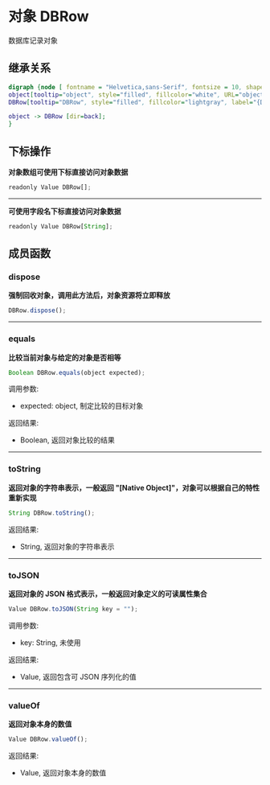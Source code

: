 # 对象 DBRow
数据库记录对象

## 继承关系
```dot
digraph {node [ fontname = "Helvetica,sans-Serif", fontsize = 10, shape = "record" ];
object[tooltip="object", style="filled", fillcolor="white", URL="object.md", label="{object|dispose()\lequals()\ltoString()\ltoJSON()\lvalueOf()\l}"];
DBRow[tooltip="DBRow", style="filled", fillcolor="lightgray", label="{DBRow|operator[]\loperator[String]\l}"];

object -> DBRow [dir=back];
}
```

## 下标操作
        
**对象数组可使用下标直接访问对象数据**

```JavaScript
readonly Value DBRow[];
```

--------------------------
**可使用字段名下标直接访问对象数据**

```JavaScript
readonly Value DBRow[String];
```

## 成员函数
        
### dispose
**强制回收对象，调用此方法后，对象资源将立即释放**

```JavaScript
DBRow.dispose();
```

--------------------------
### equals
**比较当前对象与给定的对象是否相等**

```JavaScript
Boolean DBRow.equals(object expected);
```

调用参数:
* expected: object, 制定比较的目标对象

返回结果:
* Boolean, 返回对象比较的结果

--------------------------
### toString
**返回对象的字符串表示，一般返回 "[Native Object]"，对象可以根据自己的特性重新实现**

```JavaScript
String DBRow.toString();
```

返回结果:
* String, 返回对象的字符串表示

--------------------------
### toJSON
**返回对象的 JSON 格式表示，一般返回对象定义的可读属性集合**

```JavaScript
Value DBRow.toJSON(String key = "");
```

调用参数:
* key: String, 未使用

返回结果:
* Value, 返回包含可 JSON 序列化的值

--------------------------
### valueOf
**返回对象本身的数值**

```JavaScript
Value DBRow.valueOf();
```

返回结果:
* Value, 返回对象本身的数值

